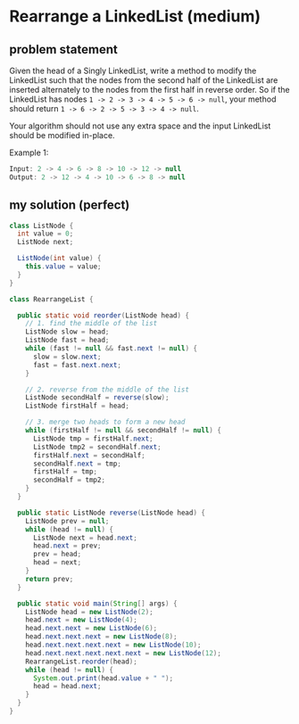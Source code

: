 # Rearrange a LinkedList (medium)

## problem statement

Given the head of a Singly LinkedList, write a method to modify the LinkedList such that the nodes from the second half of the LinkedList are inserted alternately to the nodes from the first half in reverse order. So if the LinkedList has nodes `1 -> 2 -> 3 -> 4 -> 5 -> 6 -> null`, your method should return `1 -> 6 -> 2 -> 5 -> 3 -> 4 -> null`.

Your algorithm should not use any extra space and the input LinkedList should be modified in-place.

Example 1:

```java
Input: 2 -> 4 -> 6 -> 8 -> 10 -> 12 -> null
Output: 2 -> 12 -> 4 -> 10 -> 6 -> 8 -> null
```

## my solution (perfect)

```java
class ListNode {
  int value = 0;
  ListNode next;

  ListNode(int value) {
    this.value = value;
  }
}

class RearrangeList {

  public static void reorder(ListNode head) {
    // 1. find the middle of the list
    ListNode slow = head;
    ListNode fast = head;
    while (fast != null && fast.next != null) {
      slow = slow.next;
      fast = fast.next.next;
    }

    // 2. reverse from the middle of the list
    ListNode secondHalf = reverse(slow);
    ListNode firstHalf = head;

    // 3. merge two heads to form a new head
    while (firstHalf != null && secondHalf != null) {
      ListNode tmp = firstHalf.next;
      ListNode tmp2 = secondHalf.next;
      firstHalf.next = secondHalf;
      secondHalf.next = tmp;
      firstHalf = tmp;
      secondHalf = tmp2;
    }
  }

  public static ListNode reverse(ListNode head) {
    ListNode prev = null;
    while (head != null) {
      ListNode next = head.next;
      head.next = prev;
      prev = head;
      head = next;
    }
    return prev;
  }

  public static void main(String[] args) {
    ListNode head = new ListNode(2);
    head.next = new ListNode(4);
    head.next.next = new ListNode(6);
    head.next.next.next = new ListNode(8);
    head.next.next.next.next = new ListNode(10);
    head.next.next.next.next.next = new ListNode(12);
    RearrangeList.reorder(head);
    while (head != null) {
      System.out.print(head.value + " ");
      head = head.next;
    }
  }
}
```

